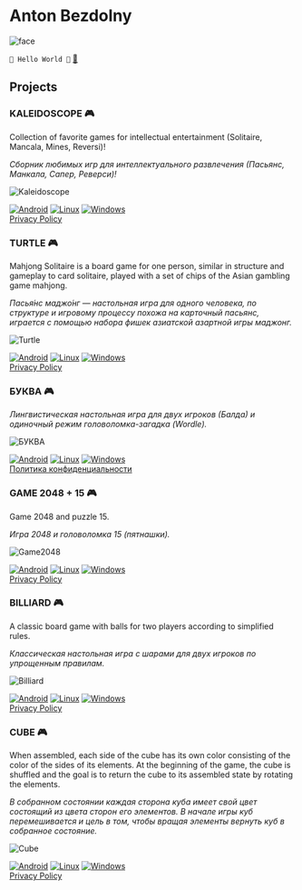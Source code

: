 # Anton Bezdolny

![face](face.jpg)

`🤘 Hello World 🤘` [📧](mailto:networkoutpost@gmail.com)

## Projects

### KALEIDOSCOPE 🎮

Collection of favorite games for intellectual entertainment (Solitaire, Mancala, Mines, Reversi)!

*Сборник любимых игр для интеллектуального развлечения (Пасьянс, Манкала, Сапер, Реверси)!*

![Kaleidoscope](kaleidoscope.png)

[![Android](android_button.png)](https://github.com/avbezdolny/avbezdolny.github.io/releases/download/release/Kaleidoscope.apk)
[![Linux](linux_button.png)](https://github.com/avbezdolny/avbezdolny.github.io/releases/download/release/Kaleidoscope_X11_x86_64.tar.gz)
[![Windows](windows_button.png)](https://github.com/avbezdolny/avbezdolny.github.io/releases/download/release/Kaleidoscope_win_x64.zip)  
[Privacy Policy](kaleidoscope_privacy_policy.md)

### TURTLE 🎮

Mahjong Solitaire is a board game for one person, similar in structure and gameplay to card solitaire, played with a set of chips of the Asian gambling game mahjong.

*Пасья́нс маджо́нг — настольная игра для одного человека, по структуре и игровому процессу похожа на карточный пасьянс, играется с помощью набора фишек азиатской азартной игры маджонг.*

![Turtle](turtle.png)

[![Android](android_button.png)](https://github.com/avbezdolny/avbezdolny.github.io/releases/download/release/Turtle.apk)
[![Linux](linux_button.png)](https://github.com/avbezdolny/avbezdolny.github.io/releases/download/release/Turtle_X11_x86_64.tar.gz)
[![Windows](windows_button.png)](https://github.com/avbezdolny/avbezdolny.github.io/releases/download/release/Turtle_win_x64.zip)  
[Privacy Policy](turtle_privacy_policy.md)

### БУКВА 🎮

*Лингвистическая настольная игра для двух игроков (Балда) и одиночный режим головоломка-загадка (Wordle).*

![БУКВА](bukva.png)

[![Android](android_button.png)](https://github.com/avbezdolny/avbezdolny.github.io/releases/download/release/BUKVA.apk)
[![Linux](linux_button.png)](https://github.com/avbezdolny/avbezdolny.github.io/releases/download/release/BUKVA_X11_x86_64.tar.gz)
[![Windows](windows_button.png)](https://github.com/avbezdolny/avbezdolny.github.io/releases/download/release/BUKVA_win_x64.zip)  
[Политика конфиденциальности](bukva_privacy_policy.md)

### GAME 2048 + 15 🎮

Game 2048 and puzzle 15.

*Игра 2048 и головоломка 15 (пятнашки).*

![Game2048](game2048.png)

[![Android](android_button.png)](https://github.com/avbezdolny/avbezdolny.github.io/releases/download/release/Game2048.apk)
[![Linux](linux_button.png)](https://github.com/avbezdolny/avbezdolny.github.io/releases/download/release/Game2048_X11_x86_64.tar.gz)
[![Windows](windows_button.png)](https://github.com/avbezdolny/avbezdolny.github.io/releases/download/release/Game2048_win_x64.zip)  
[Privacy Policy](game2048_privacy_policy.md)

### BILLIARD 🎮

A classic board game with balls for two players according to simplified rules.

*Классическая настольная игра с шарами для двух игроков по упрощенным правилам.*

![Billiard](billiard.png)

[![Android](android_button.png)](https://github.com/avbezdolny/avbezdolny.github.io/releases/download/release/Billiard.apk)
[![Linux](linux_button.png)](https://github.com/avbezdolny/avbezdolny.github.io/releases/download/release/Billiard_X11_x86_64.tar.gz)
[![Windows](windows_button.png)](https://github.com/avbezdolny/avbezdolny.github.io/releases/download/release/Billiard_win_x64.zip)  
[Privacy Policy](billiard_privacy_policy.md)

### CUBE 🎮

When assembled, each side of the cube has its own color consisting of the color of the sides of its elements. At the beginning of the game, the cube is shuffled and the goal is to return the cube to its assembled state by rotating the elements.

*В собранном состоянии каждая сторона куба имеет свой цвет состоящий из цвета сторон его элементов. В начале игры куб перемешивается и цель в том, чтобы вращая элементы вернуть куб в собранное состояние.*

![Cube](cube.png)

[![Android](android_button.png)](https://github.com/avbezdolny/avbezdolny.github.io/releases/download/release/Cube.apk)
[![Linux](linux_button.png)](https://github.com/avbezdolny/avbezdolny.github.io/releases/download/release/Cube_X11_x86_64.tar.gz)
[![Windows](windows_button.png)](https://github.com/avbezdolny/avbezdolny.github.io/releases/download/release/Cube_win_x64.zip)  
[Privacy Policy](cube_privacy_policy.md)
